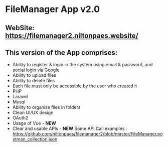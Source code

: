 # FileManager App v2.0

## WebSite: https://filemanager2.niltonpaes.website/

## This version of the App comprises:

* Ability to register & login in the system using email & password, and social login via Google
* Ability to upload files
* Ability to delete files
* Each file must only be accessible by the user who created it
* PHP
* Laravel
* Mysql
* Ability to organize files in folders
* Clean UI/UX design
* OAuth2
* Usage of Vue - **NEW**
* Clear and usable APIs - **NEW**
Some API Call examples : https://github.com/niltonpaes/filemanager2/blob/master/FileManager.postman_collection.json

